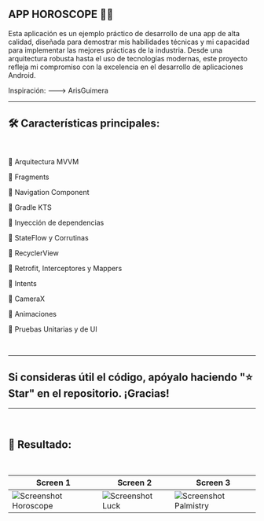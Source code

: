 ## APP HOROSCOPE 🧙‍♂️

Esta aplicación es un ejemplo práctico de desarrollo de una app de alta calidad, diseñada para demostrar mis habilidades técnicas y mi capacidad para implementar las mejores prácticas de la industria. Desde una arquitectura robusta hasta el uso de tecnologías modernas, este proyecto refleja mi compromiso con la excelencia en el desarrollo de aplicaciones Android.

Inspiración: ---> ArisGuimera

---

<h2> 🛠️ Características principales:</h2>

<br>

🚀 Arquitectura MVVM

🚀 Fragments

🚀 Navigation Component

🚀 Gradle KTS

🚀 Inyección de dependencias

🚀 StateFlow y Corrutinas

🚀 RecyclerView

🚀 Retrofit, Interceptores y Mappers

🚀 Intents

🚀 CameraX

🚀 Animaciones

🚀 Pruebas Unitarias y de UI

</br>

---

<h2>Si consideras útil el código, apóyalo haciendo "⭐ Star" en el repositorio. ¡Gracias!</h2>

---

<br>
<h2><strong>📸 Resultado:</strong></h2>
</br>


| Screen 1 | Screen 2 | Screen 3 |
|------------|------------|------------|
| ![Screenshot Horoscope](https://github.com/user-attachments/assets/66eaea66-4f9c-49cc-9377-b9ffd8ab3ce3) | ![Screenshot Luck](https://github.com/user-attachments/assets/78ed49ed-7de0-49d0-8d15-ed7a7363741d)| ![Screenshot Palmistry](https://github.com/user-attachments/assets/a34d20f9-7135-4d03-b37b-de95582091e3)
